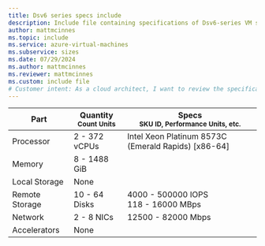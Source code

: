```yaml
---
title: Dsv6 series specs include
description: Include file containing specifications of Dsv6-series VM sizes.
author: mattmcinnes
ms.topic: include
ms.service: azure-virtual-machines
ms.subservice: sizes
ms.date: 07/29/2024
ms.author: mattmcinnes
ms.reviewer: mattmcinnes
ms.custom: include file
# Customer intent: As a cloud architect, I want to review the specifications of Dsv6-series VM sizes, so that I can select the appropriate virtual machine configurations for my application’s requirements.
---
```

| Part | Quantity <br><sup>Count Units | Specs <br><sup>SKU ID, Performance Units, etc.  |
|---|---|---|
| Processor      | 2 - 372 vCPUs       | Intel Xeon Platinum 8573C (Emerald Rapids) [x86-64]                               |
| Memory         | 8 - 1488 GiB          |                                  |
| Local Storage  | None           |                                |
| Remote Storage | 10 - 64 Disks    | 4000 - 500000 IOPS <br>118 - 16000 MBps   |
| Network        | 2 - 8 NICs          | 12500 - 82000 Mbps                          |
| Accelerators   | None              |                                   |
